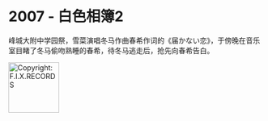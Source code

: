 # 2007 - 白色相簿2
峰城大附中学园祭，雪菜演唱冬马作曲春希作词的《届かない恋》，于傍晚在音乐室目睹了冬马偷吻熟睡的春希，待冬马逃走后，抢先向春希告白。

<a href="../../static/music/Todokanai\ Koi.m4a" title="Link Title"><img src="https://upload.wikimedia.org/wikipedia/zh/b/bb/Todokanai_koi.jpg" alt="Copyright: F.I.X.RECORDS" width="100"/></a>